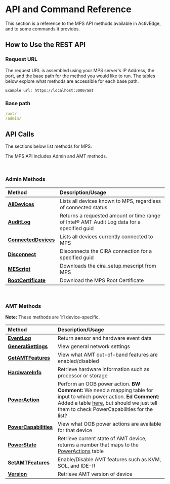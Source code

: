 # API and Command Reference

This section is a reference to the MPS API methods available in ActivEdge, and to some commands it provides.

## How to Use the REST API

### Request URL

The request URL is assembled using your MPS server's IP Address, the port, and the base path for the method you would like to run. The tables below explore what methods are accessible for each base path.

```
Example url: https://localhost:3000/amt
```

### Base path 

``` yaml
/amt/
/admin/
```

## API Calls

The sections below list methods for MPS. 

The MPS API includes Admin and AMT methods.

<br>

### Admin Methods
  
   | Method       |  Description/Usage |
   | :----------- | :------------------------ |
   | **[AllDevices](./MPSmethods/alldevices.md)** | Lists all devices known to MPS, regardless of connected status |
   | **[AuditLog](./MPSmethods/auditlog.md)** | Returns a requested amount or time range of Intel® AMT Audit Log data for a specified guid |
   | **[ConnectedDevices](./MPSmethods/connecteddevices.md)** | Lists all devices currently connected to MPS |
   | **[Disconnect](./MPSmethods/disconnect.md)** | Disconnects the CIRA connection for a specified guid |
   | **[MEScript](./MPSmethods/mescript.md)** | Downloads the cira_setup.mescript from MPS |
   | **[RootCertificate](./MPSmethods/rootcertificate.md)** | Download the MPS Root Certificate |

<br>

### AMT Methods

**Note:** These methods are 1:1 device-specific.

   | Method       |  Description/Usage |
   | :----------- | :------------------------ |   
   | **[EventLog](./MPSmethods/eventlog.md)** | Return sensor and hardware event data |
   | **[GeneralSettings](./MPSmethods/generalsettings.md)** | View general network settings |
   | **[GetAMTFeatures](./MPSmethods/getamtfeatures.md)** | View what AMT out-of-band features are enabled/disabled |
   | **[HardwareInfo](./MPSmethods/hardwareinfo.md)** | Retrieve hardware information such as processor or storage  |
   | **[PowerAction](./MPSmethods/poweraction.md)** | Perform an OOB power action. **BW Comment:** We need a mapping table for input to which power action. **Ed Comment:** Added a table [here](./MPSmethods/poweraction.md), but should we just tell them to check PowerCapabilities for the list?|
   | **[PowerCapabilities](./MPSmethods/powercapabilities.md)** | View what OOB power actions are available for that device |
   | **[PowerState](./MPSmethods/powerstate.md)** | Retrieve current state of AMT device, returns a number that maps to the [PowerActions](./MPSmethods/poweraction.md) table |
   | **[SetAMTFeatures](./MPSmethods/setamtfeatures.md)** | Enable/Disable AMT features such as KVM, SOL, and IDE-R |
   | **[Version](./MPSmethods/version.md)** | Retrieve AMT version of device |
 